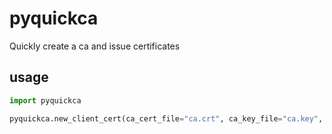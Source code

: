 pyquickca
=========

Quickly create a ca and issue certificates


usage
-----

```python
import pyquickca

pyquickca.new_client_cert(ca_cert_file="ca.crt", ca_key_file="ca.key", client_cert_file="client.crt", client_key_file="client.key", commonName="testname")
```
